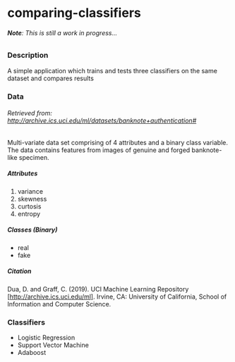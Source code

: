 # comparing-classifiers

###### __Note__: This is still a work in progress... 

### Description
A simple application which trains and tests three classifiers on the same dataset and compares results


### Data
###### Retrieved from: http://archive.ics.uci.edu/ml/datasets/banknote+authentication#

Multi-variate data set comprising of 4 attributes and a binary class variable.
The data contains features from images of genuine and forged banknote-like specimen.

##### Attributes
1. variance 
2. skewness 
3. curtosis 
4. entropy  

##### Classes (Binary)
- real
- fake


##### Citation
Dua, D. and Graff, C. (2019). UCI Machine Learning Repository [http://archive.ics.uci.edu/ml]. Irvine, CA: University of California, School of Information and Computer Science.


### Classifiers

- Logistic Regression
- Support Vector Machine
- Adaboost



